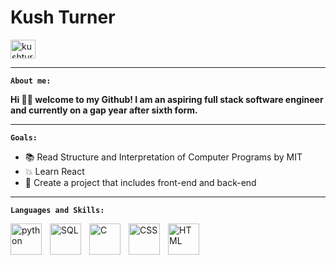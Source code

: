 # Kush Turner


<a href="https://linkedin.com/in/kushturner" target="blank"><img align="center" src="https://raw.githubusercontent.com/rahuldkjain/github-profile-readme-generator/master/src/images/icons/Social/linked-in-alt.svg" alt="kushturner" height="30" width="40" /></a>

---

**`About me:`**

**Hi 👋🏾 welcome to my Github! I am an aspiring full stack software engineer and currently on a gap year after sixth form.**

---

**`Goals:`**

 - 📚 Read Structure and Interpretation of Computer Programs by MIT 
 - 💥 Learn React
 - 🌟 Create a project that includes front-end and back-end

---

**`Languages and Skills:`**

<img align="left" alt="python" width="50px" style="padding-right:10px" src="https://cdn.jsdelivr.net/gh/devicons/devicon/icons/python/python-original-wordmark.svg" />
<img align="left" alt="SQL" width="50px" style="padding-right:10px" src="https://cdn.jsdelivr.net/gh/devicons/devicon/icons/mysql/mysql-original-wordmark.svg" />
<img align="left" alt="C" width="50px" style="padding-right:10px" src="https://cdn.jsdelivr.net/gh/devicons/devicon/icons/c/c-original.svg" />
<img align="left" alt="CSS" width="50px" style="padding-right:10px" src="https://cdn.jsdelivr.net/gh/devicons/devicon/icons/css3/css3-original-wordmark.svg" />
<img align="left" alt="HTML" width="50px" style="padding-right:10px" src="https://cdn.jsdelivr.net/gh/devicons/devicon/icons/html5/html5-original-wordmark.svg" />
